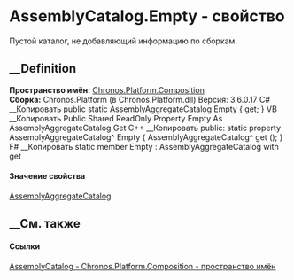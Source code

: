 # AssemblyCatalog.Empty - свойство
Пустой каталог, не добавляющий информацию по сборкам.
## __Definition
 **Пространство имён:**
[Chronos.Platform.Composition](N_Chronos_Platform_Composition.htm)  
 **Сборка:** Chronos.Platform (в Chronos.Platform.dll) Версия: 3.6.0.17
C# __Копировать
     public static AssemblyAggregateCatalog Empty { get; }
VB __Копировать
     Public Shared ReadOnly Property Empty As AssemblyAggregateCatalog
    	Get
C++ __Копировать
     public:
    static property AssemblyAggregateCatalog^ Empty {
    	AssemblyAggregateCatalog^ get ();
    }
F# __Копировать
     static member Empty : AssemblyAggregateCatalog with get
#### Значение свойства
[AssemblyAggregateCatalog](T_Chronos_Platform_Composition_AssemblyAggregateCatalog.htm)
##  __См. также
#### Ссылки
[AssemblyCatalog - ](T_Chronos_Platform_Composition_AssemblyCatalog.htm)
[Chronos.Platform.Composition - пространство
имён](N_Chronos_Platform_Composition.htm)
